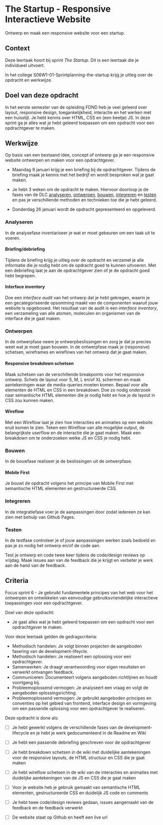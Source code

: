 # The Startup - Responsive Interactieve Website
Ontwerp en maak een responsive website voor een startup.

## Context
Deze leertaak hoort bij sprint _The Startup_. Dit is een leertaak die je individueel uitvoert.

In het college S06W1-01-Sprintplanning-the-startup krijg je uitleg over de opdracht en werkwijze.


## Doel van deze opdracht

In het eerste semester van de opleiding FDND heb je veel geleerd over layout, responsive design, toegankelijkheid, interactie en het werken met een huisstijl. Je hebt kennis over HTML, CSS en (een beetje) JS. 
In deze sprint ga je alles wat je hebt geleerd toepassen om een opdracht voor een opdrachtgever te maken.

## Werkwijze

Op basis van een bestaand idee, concept of ontwerp ga je een responsive website ontwerpen en maken voor een opdrachtgever.

* Maandag 9 januari krijg je een briefing bij de opdrachtgever. Tijdens de briefing maak je kennis met het bedrijf en wordt besproken wat je gaat maken. 

* Je hebt 3 weken om de opdracht te maken. Hiervoor doorloop je de fases van de DLC [analyseren](#analyseren), [ontwerpen](#ontwerpen), [bouwen](#bouwen), [integreren](#integreren) en [testen](#testen) en pas je verschillende methoden en technieken toe die je hebt geleerd.  

* Donderdag 26 januari wordt de opdracht gepresenteerd en opgeleverd. 


### Analyseren
In de analysefase inventariseer je wat er moet gebeuren om een taak uit te voeren. 

#### Briefing/debriefing
Tijdens de briefing krijg je uitleg over de opdracht en verzamel je alle informatie die je nodig hebt om de opdracht goed te kunnen uitvoeren. Met een debriefing laat je aan de opdrachtgever zien of je de opdracht goed hebt begrepen. 

#### Interface inventory
Doe een _interface audit_ van het ontwerp dat je hebt gekregen, waarin je een gecategoriseerde opsomming maakt van de componenten waaruit jouw website is opgebouwd. Het resultaat van de audit is een _interface inventory_, een verzameling van alle atomen, moleculen en organismen van de interface die je gaat maken.


### Ontwerpen
In de ontwerpfase neem je ontwerpbeslissingen en zorg je dat je precies weet wat je moet gaan bouwen. In de ontwerpfase maak je (responsive) schetsen, wireframes en wireflows van het ontwerp dat je gaat maken.

#### Responsive breakdown schetsen
Maak schetsen van de verschillende breakpoints voor het responsive ontwerp. Schets de layout voor S, M, L en/of XL schermen en maak aantekeningen waar de media-queries moeten komen. Bepaal voor alle elementen de HTML en CSS in een breakdown. Doe zo nodig onderzoek naar semantische HTML elementen die je nodig hebt en hoe je de layout in CSS zou kunnen maken. 

#### Wireflow
Met een Wireflow laat je zien hoe interacties en animaties op een website eruit komen te zien. Teken een Wireflow van alle mogelijke output, de belangrijkste userflow en de interactie die je gaat maken. Maak een breakdown om te onderzoeken welke JS en CSS je nodig hebt.

### Bouwen
In de bouwfase realiseer je de beslissingen uit de ontwerpfase.

#### Mobile First
Je bouwt de opdracht volgens het principe van Mobile First met semantische HTML elementen en gestructureerde CSS.


### Integreren
In de integratiefase voer je de aanpassingen door zodat iedereen ze kan zien met behulp van Github Pages. 

### Testen
In de testfase controleer je of jouw aanpassingen werken zoals bedoeld en pas je zo nodig het ontwerp en/of de code aan. 

Test je ontwerp en code twee keer tijdens de code/design reviews op vrijdag. Maak issues aan van de feedback die je krijgt en verbeter je werk aan de hand van de feedback. 


## Criteria

Focus sprint 6 - Je gebruikt fundamentele principes van het web voor het ontwerpen en ontwikkelen van eenvoudige gebruiksvriendelijke interactieve toepassingen voor een opdrachtgever.

Doel van deze opdracht:
* Je gaat alles wat je hebt geleerd toepassen om een opdracht voor een opdrachtgever te maken.

Voor deze leertaak gelden de gedragscriteria: 
* Methodisch handelen: Je volgt binnen projecten de aangeboden fasering van de development-lifeycle.
* Methodisch handelen: Je realiseert een oplossing voor een opdrachtgever.
* Samenwerken: Je draagt verantwoording voor eigen resultaten en verwerkt ontvangen feedback.
* Communiceren: Documenteert volgens aangeboden richtlijnen en houdt voortgang bij.
* Probleemoplossend vermogen: Je analyseert een vraag en volgt de aangeboden oplossingsrichting.
* Probleemoplossend vermogen:  Je gebruikt aangeboden principes en conventies op het gebied van frontend, interface design en vormgeving om een passende oplossing voor een opdrachtgever te realiseren.

Deze opdracht is done als:
- [ ] Je hebt gewerkt volgens de verschillende fases van de development-lifecycle en je hebt je werk gedocumenteerd in de Readme en Wiki
- [ ] Je hebt een passende debriefing geschreven voor de opdrachtgever
- [ ] Je hebt breakdown schetsen in de wiki met duidelijke aantekeningen voor de responsive layouts, de HTML structuur en CSS die je gaat maken
- [ ] Je hebt wireflow schetsen in de wiki van de interacties en animaties met duidelijke aantekeningen van de JS en CSS die je gaat maken
- [ ] Voor je website heb je gebruik gemaakt van semantische HTML elementen, gestructureerde CSS en duidelijk JS code en comments
- [ ] Je hebt twee code/design reviews gedaan, issues aangemaakt van de feedback en de feedback verwerkt
- [ ] De website staat op Github en heeft een live url

